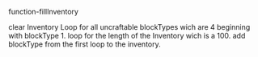 function-fillInventory

clear Inventory
Loop for all uncraftable blockTypes wich are 4 beginning with blockType 1.
loop for the length of the Inventory wich is a 100.
add blockType from the first loop to the inventory.